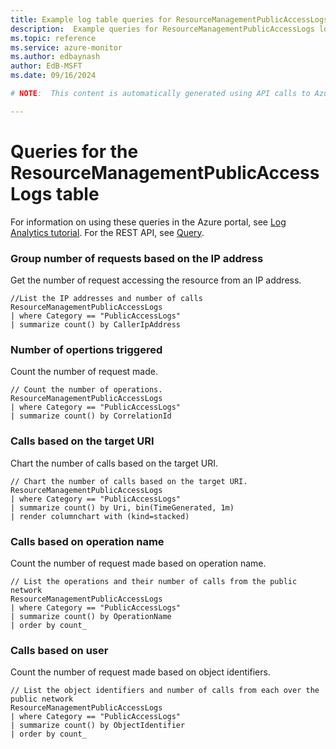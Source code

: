 ```yaml
---
title: Example log table queries for ResourceManagementPublicAccessLogs
description:  Example queries for ResourceManagementPublicAccessLogs log table
ms.topic: reference
ms.service: azure-monitor
ms.author: edbaynash
author: EdB-MSFT
ms.date: 09/16/2024

# NOTE:  This content is automatically generated using API calls to Azure. Any edits made on these files will be overwritten in the next run of the script. 

---
```


# Queries for the ResourceManagementPublicAccessLogs table

For information on using these queries in the Azure portal, see [Log Analytics tutorial](/azure/azure-monitor/logs/log-analytics-tutorial). For the REST API, see [Query](/rest/api/loganalytics/query).


### Group number of requests based on the IP address  


Get the number of request accessing the resource from an IP address.  

```query
//List the IP addresses and number of calls
ResourceManagementPublicAccessLogs
| where Category == "PublicAccessLogs"
| summarize count() by CallerIpAddress 
```



### Number of opertions triggered  


Count the number of request made.  

```query
// Count the number of operations.
ResourceManagementPublicAccessLogs
| where Category == "PublicAccessLogs"
| summarize count() by CorrelationId 
```



### Calls based on the target URI  


Chart the number of calls based on the target URI.  

```query
// Chart the number of calls based on the target URI.
ResourceManagementPublicAccessLogs
| where Category == "PublicAccessLogs"
| summarize count() by Uri, bin(TimeGenerated, 1m)
| render columnchart with (kind=stacked) 
```



### Calls based on operation name  


Count the number of request made based on operation name.  

```query
// List the operations and their number of calls from the public network
ResourceManagementPublicAccessLogs
| where Category == "PublicAccessLogs"
| summarize count() by OperationName
| order by count_
```



### Calls based on user  


Count the number of request made based on object identifiers.  

```query
// List the object identifiers and number of calls from each over the public network
ResourceManagementPublicAccessLogs
| where Category == "PublicAccessLogs"
| summarize count() by ObjectIdentifier
| order by count_ 
```

